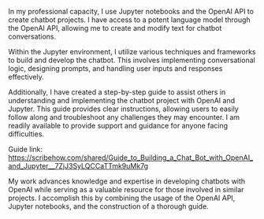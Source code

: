 In my professional capacity, I use Jupyter notebooks and the OpenAI API to create chatbot projects. I have access to a potent language model through the OpenAI API, allowing me to create and modify text for chatbot conversations.

Within the Jupyter environment, I utilize various techniques and frameworks to build and develop the chatbot. This involves implementing conversational logic, designing prompts, and handling user inputs and responses effectively.

Additionally, I have created a step-by-step guide to assist others in understanding and implementing the chatbot project with OpenAI and Jupyter. This guide provides clear instructions, allowing users to easily follow along and troubleshoot any challenges they may encounter. I am readily available to provide support and guidance for anyone facing difficulties.

Guide link: https://scribehow.com/shared/Guide_to_Building_a_Chat_Bot_with_OpenAI_and_Jupyter__7ZjJ3SyLQCCaTTmk9uMk7g

My work advances knowledge and expertise in developing chatbots with OpenAI while serving as a valuable resource for those involved in similar projects. I accomplish this by combining the usage of the OpenAI API, Jupyter notebooks, and the construction of a thorough guide.